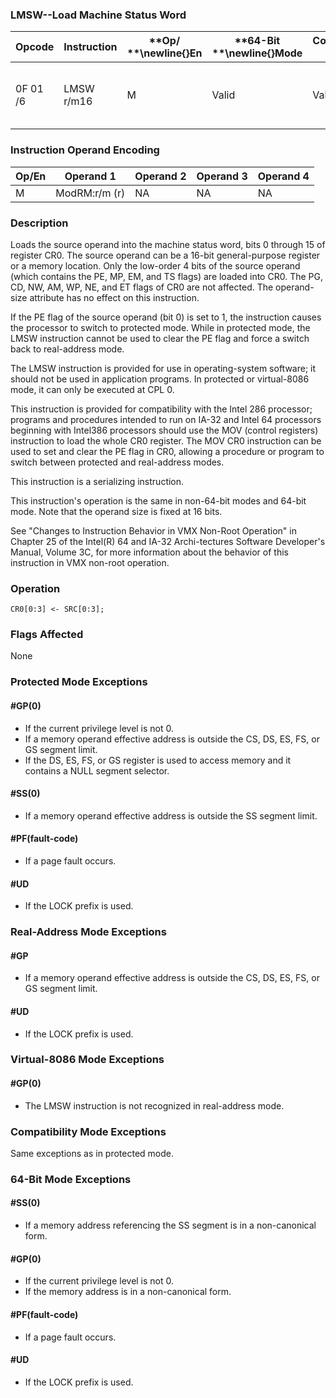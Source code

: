 ### LMSW--Load Machine Status Word


|**Opcode**|**Instruction**|**Op/ **\newline{}**En**|**64-Bit **\newline{}**Mode**|**Compat/**\newline{}**Leg Mode**|**Description**|
|----------|---------------|------------------------|-----------------------------|---------------------------------|---------------|
|0F 01 /6|LMSW r/m16|M|Valid|Valid|Loads r/m16 in machine status word of CR0.|
### Instruction Operand Encoding


|Op/En|Operand 1|Operand 2|Operand 3|Operand 4|
|-----|---------|---------|---------|---------|
|M|ModRM:r/m (r)|NA|NA|NA|
### Description


Loads the source operand into the machine status word, bits 0 through 15 of register CR0. The source operand can be a 16-bit general-purpose register or a memory location. Only the low-order 4 bits of the source operand (which contains the PE, MP, EM, and TS flags) are loaded into CR0. The PG, CD, NW, AM, WP, NE, and ET flags of CR0 are not affected. The operand-size attribute has no effect on this instruction.

If the PE flag of the source operand (bit 0) is set to 1, the instruction causes the processor to switch to protected mode. While in protected mode, the LMSW instruction cannot be used to clear the PE flag and force a switch back to real-address mode.

The LMSW instruction is provided for use in operating-system software; it should not be used in application programs. In protected or virtual-8086 mode, it can only be executed at CPL 0.

This instruction is provided for compatibility with the Intel 286 processor; programs and procedures intended to run on IA-32 and Intel 64 processors beginning with Intel386 processors should use the MOV (control registers) instruction to load the whole CR0 register. The MOV CR0 instruction can be used to set and clear the PE flag in CR0, allowing a procedure or program to switch between protected and real-address modes.

This instruction is a serializing instruction.

This instruction's operation is the same in non-64-bit modes and 64-bit mode. Note that the operand size is fixed at 16 bits.

See "Changes to Instruction Behavior in VMX Non-Root Operation" in Chapter 25 of the Intel(R) 64 and IA-32 Archi-tectures Software Developer's Manual, Volume 3C, for more information about the behavior of this instruction in VMX non-root operation.


### Operation

```info-verb
CR0[0:3] <- SRC[0:3];
```
### Flags Affected


None


### Protected Mode Exceptions

#### #GP(0)
* If the current privilege level is not 0.
* If a memory operand effective address is outside the CS, DS, ES, FS, or GS segment limit.
* If the DS, ES, FS, or GS register is used to access memory and it contains a NULL segment selector.

#### #SS(0)
* If a memory operand effective address is outside the SS segment limit.

#### #PF(fault-code)
* If a page fault occurs.

#### #UD
* If the LOCK prefix is used.

### Real-Address Mode Exceptions

#### #GP
* If a memory operand effective address is outside the CS, DS, ES, FS, or GS segment limit.

#### #UD
* If the LOCK prefix is used.

### Virtual-8086 Mode Exceptions

#### #GP(0)
* The LMSW instruction is not recognized in real-address mode.

### Compatibility Mode Exceptions



Same exceptions as in protected mode.


### 64-Bit Mode Exceptions

#### #SS(0)
* If a memory address referencing the SS segment is in a non-canonical form.

#### #GP(0)
* If the current privilege level is not 0.
* If the memory address is in a non-canonical form.

#### #PF(fault-code)
* If a page fault occurs.

#### #UD
* If the LOCK prefix is used.
